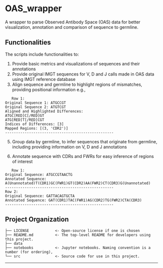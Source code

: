 # OAS_wrapper
A wrapper to parse Observed Antibody Space (OAS) data for better visualization, annotation and comparison of sequence to germline.

## Functionalities

The scripts include functionalities to:
1. Provide basic metrics and visualizations of sequences and their annotations
2. Provide original IMGT sequences for V, D and J calls made in OAS data using IMGT reference database
3. Align sequence and germline to highlight regions of mismatches, providing positional information e.g.,  
```
   Row 1:  
Original Sequence 1: ATGCCGT  
Original Sequence 2: ATGTCGT  
Aligned and Highlighted Differences:  
ATGC[RED]C[/RED]GT  
ATG[RED]T[/RED]CGT  
Indices of Differences: [3]  
Mapped Regions: [(3, 'CDR2')]  
--------------------------------------------------
```
5. Group data by germline, to infer sequences that originate from germline, including providing information on V, D and J annotations
   
7. Annotate sequence with CDRs and FWRs for easy inference of regions of interest
```
   Row 1:  
Original Sequence: ATGCCGTAACTG  
Annotated Sequence: A(Unannotated)T(CDR1)GC(FWR1)GT(CDR2)AA(FWR2)CT(CDR3)G(Unannotated)  
--------------------------------------------------  
Row 2:  
Original Sequence: GATTACAGTGCTA  
Annotated Sequence: GAT(CDR1)TAC(FWR1)AG(CDR2)TG(FWR2)CTA(CDR3)  
--------------------------------------------------  
```

## Project Organization

```
├── LICENSE            <- Open-source license if one is chosen
├── README.md          <- The top-level README for developers using this project.
├── data 
├── notebooks          <- Jupyter notebooks. Naming convention is a number (for ordering),
└── src                <- Source code for use in this project.
```

--------

